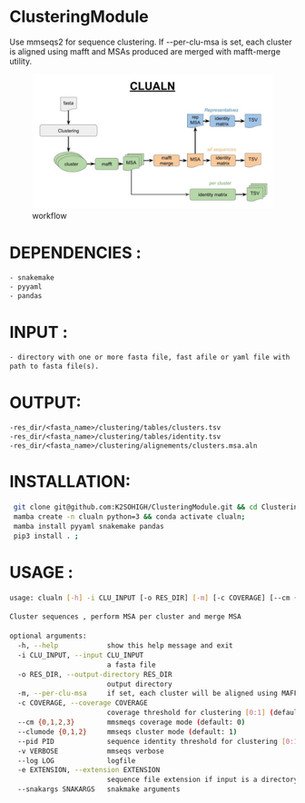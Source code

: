 # ClusteringModule

Use mmseqs2 for sequence clustering. If --per-clu-msa is set, each cluster is aligned using mafft and MSAs produced are merged with mafft-merge utility. 


<figure><img src="clualn.jpg"><figcaption>workflow</figcaption></figure>

# DEPENDENCIES :
    - snakemake
    - pyyaml
    - pandas
    
# INPUT :
    - directory with one or more fasta file, fast afile or yaml file with path to fasta file(s).
    
# OUTPUT:
    -res_dir/<fasta_name>/clustering/tables/clusters.tsv 
    -res_dir/<fasta_name>/clustering/tables/identity.tsv 
    -res_dir/<fasta_name>/clustering/alignements/clusters.msa.aln

# INSTALLATION:
```bash
 git clone git@github.com:K2SOHIGH/ClusteringModule.git && cd ClusteringModule;
 mamba create -n clualn python=3 && conda activate clualn;
 mamba install pyyaml snakemake pandas
 pip3 install . ;
```

# USAGE : 
```bash
usage: clualn [-h] -i CLU_INPUT [-o RES_DIR] [-m] [-c COVERAGE] [--cm {0,1,2,3}] [--clumode {0,1,2}] [--pid PID] [-v VERBOSE] [--log LOG] [-e EXTENSION] [--snakargs SNAKARGS]

Cluster sequences , perform MSA per cluster and merge MSA

optional arguments:
  -h, --help            show this help message and exit
  -i CLU_INPUT, --input CLU_INPUT
                        a fasta file
  -o RES_DIR, --output-directory RES_DIR
                        output directory
  -m, --per-clu-msa     if set, each cluster will be aligned using MAFFT and then merged using MAFFT merge
  -c COVERAGE, --coverage COVERAGE
                        coverage threshold for clustering [0:1] (default: 0.8)
  --cm {0,1,2,3}        mmsmeqs coverage mode (default: 0)
  --clumode {0,1,2}     mmseqs cluster mode (default: 1)
  --pid PID             sequence identity threshold for clustering [0:1] (default: 0)
  -v VERBOSE            mmseqs verbose
  --log LOG             logfile
  -e EXTENSION, --extension EXTENSION
                        sequence file extension if input is a directory
  --snakargs SNAKARGS   snakmake arguments
```
 
